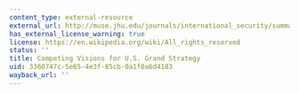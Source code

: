 ```yaml
---
content_type: external-resource
external_url: http://muse.jhu.edu/journals/international_security/summary/v021/21.3.posen.html
has_external_license_warning: true
license: https://en.wikipedia.org/wiki/All_rights_reserved
status: ''
title: Competing Visions for U.S. Grand Strategy
uid: 3360747c-5e65-4e3f-85cb-0a1f0a6d4183
wayback_url: ''
---
```

